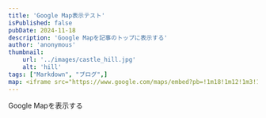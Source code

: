 ```yaml
---
title: 'Google Map表示テスト'
isPublished: false
pubDate: 2024-11-18
description: 'Google Mapを記事のトップに表示する'
author: 'anonymous'
thumbnail:
    url: '../images/castle_hill.jpg'
    alt: 'hill'
tags: ["Markdown", "ブログ",]
map: <iframe src="https://www.google.com/maps/embed?pb=!1m18!1m12!1m3!1d3133.1102493245626!2d140.87431871191788!3d38.2537489843073!2m3!1f0!2f0!3f0!3m2!1i1024!2i768!4f13.1!3m3!1m2!1s0x5f8a28138dde47cb%3A0x5304fdf68ff6b45c!2z5ZGz44Gu5qiq57ax!5e0!3m2!1sja!2sjp!4v1731921364114!5m2!1sja!2sjp" width="600" height="450" style="border:0;" allowfullscreen="" loading="lazy" referrerpolicy="no-referrer-when-downgrade"></iframe>
---
```


Google Mapを表示する
